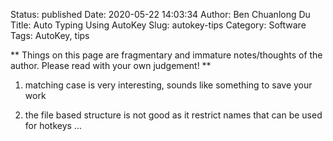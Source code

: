 Status: published
Date: 2020-05-22 14:03:34
Author: Ben Chuanlong Du
Title: Auto Typing Using AutoKey
Slug: autokey-tips
Category: Software
Tags: AutoKey, tips

**
Things on this page are
fragmentary and immature notes/thoughts of the author.
Please read with your own judgement!
**



1. matching case is very interesting, sounds like something to save your work

2. the file based structure is not good as it restrict names that can be used for hotkeys ...

